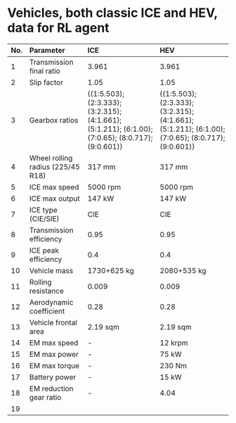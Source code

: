 # Vehicles, both classic ICE and HEV, data for RL agent

|No.| Parameter| ICE | HEV |
|:--|:---------|:----|:----|
|1  |Transmission final ratio |3.961 |3.961 |
|2  |Slip factor |1.05 |1.05 |
|3  |Gearbox ratios |{(1:5.503); (2:3.333); (3:2.315); (4:1.661); (5:1.211); (6:1.00); (7:0.65); (8:0.717); (9:0.601)} | {(1:5.503); (2:3.333); (3:2.315); (4:1.661); (5:1.211); (6:1.00); (7:0.65); (8:0.717); (9:0.601)} |
|4  |Wheel rolling radius (225/45 R18) |317 mm |317 mm |
|5  |ICE max speed |5000 rpm |5000 rpm |
|6  |ICE max output |147 kW |147 kW |
|7  |ICE type (CIE/SIE) |CIE |CIE |
|8  |Transmission efficiency |0.95 |0.95 |
|9  |ICE peak efficiency |0.4 |0.4 |
|10 |Vehicle mass |1730+625 kg |2080+535 kg |
|11 |Rolling resistance |0.009 |0.009 |
|12 |Aerodynamic coefficient |0.28 |0.28 |
|13 |Vehicle frontal area |2.19 sqm |2.19 sqm |
|14 |EM max speed |- |12 krpm |
|15 |EM max power |- |75 kW |
|16 |EM max torque |- |230 Nm |
|17 |Battery power |- |15 kW |
|18 |EM reduction gear ratio |- |4.04 |
|19 |
